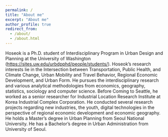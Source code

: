 ```yaml
---
permalink: /
title: "About me"
excerpt: "About me"
author_profile: true
redirect_from: 
  - /about/
  - /about.html
---
```

Hoseok is a Ph.D. student of Interdisciplinary Program in Urban Design and Planning at the University of Washington  (https://sites.uw.edu/urbdpphd/people/students/). Hoseok’s research interests lie in the Intersection between Transportation, Public Health, and Climate Change, Urban Mobility and Travel Behavior, Regional Economic Development, and Urban Form. He pursues the interdisciplinary research and various analytical methodologies from economics, geography, statistics, sociology and computer science. Before Coming to Seattle, he worked as a senior researcher for Industrial Location Research Institute at Korea Industrial Complex Corporation. He conducted several research projects regarding new industries, the youth, digital technologies in the perspective of regional economic development and economic geography. He holds a Master’s degree in Urban Planning from Seoul National University. He has a Bachelor’s degree in Urban Administration from University of Seoul. 
